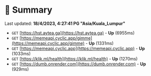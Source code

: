 # 📖 Summary
Last updated: **18/4/2023, 4:27:41 PG "Asia/Kuala_Lumpur"**

- `GET` [https://hst.aytea.ga](https://hst.aytea.ga) - **Up** (6955ms)
- `GET` [https://memeapi.cyclic.app/gimme](https://memeapi.cyclic.app/gimme) - **Up** (1331ms)
- `GET` [https://memeapi.cyclic.app](https://memeapi.cyclic.app) - **Up** (1033ms)
- `GET` [https://klik.ml/health](https://klik.ml/health) - **Up** (1270ms)
- `GET` [https://dumb.onrender.com](https://dumb.onrender.com) - **Up** (929ms)
